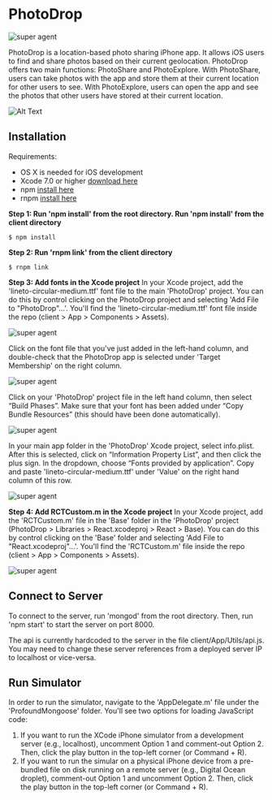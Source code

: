 # PhotoDrop
![super agent](http://i.imgur.com/kM0EQFm.png?1)

PhotoDrop is a location-based photo sharing iPhone app. It allows iOS users to find and share photos based on their current geolocation. PhotoDrop offers two main functions: PhotoShare and PhotoExplore. With PhotoShare, users can take photos with the app and store them at their current location for other users to see. With PhotoExplore, users can open the app and see the photos that other users have stored at their current location.

![Alt Text](/PhotoDropLiveDemo.gif?raw=true)

## Installation

Requirements:
- OS X is needed for iOS development
- Xcode 7.0 or higher [download here](https://developer.apple.com/xcode/download/)
- npm [install here](http://blog.npmjs.org/post/85484771375/how-to-install-npm)
- rnpm [install here](https://github.com/rnpm/rnpm)

__Step 1: Run 'npm install' from the root directory. Run 'npm install' from the client directory__

```
$ npm install
```

__Step 2: Run 'rnpm link' from the client directory__

```
$ rnpm link
```

__Step 3: Add fonts in the Xcode project__
In your Xcode project, add the 'lineto-circular-medium.ttf' font file to the main 'PhotoDrop' project. You can do this by control clicking on the PhotoDrop project and selecting 'Add File to "PhotoDrop"...'. You'll find the 'lineto-circular-medium.ttf' font file inside the repo (client > App > Components > Assets). 

![super agent](http://i.imgur.com/gZ9fyt4.png)

Click on the font file that you've just added in the left-hand column, and double-check that the PhotoDrop app is selected under 'Target Membership' on the right column.

![super agent](http://i.imgur.com/7HtXntz.png)

Click on your 'PhotoDrop' project file in the left hand column, then select “Build Phases”. Make sure that your font has been added under “Copy Bundle Resources” (this should have been done automatically).

![super agent](http://i.imgur.com/HyHgrbR.png)

In your main app folder in the 'PhotoDrop' Xcode project, select info.plist. After this is selected, click on “Information Property List”, and then click the plus sign. In the dropdown, choose “Fonts provided by application”. Copy and paste 'lineto-circular-medium.ttf' under 'Value' on the right hand column of this row.

![super agent](http://i.imgur.com/rcn9Q3u.png)

__Step 4: Add RCTCustom.m in the Xcode project__
In your Xcode project, add the 'RCTCustom.m' file in the 'Base' folder in the 'PhotoDrop' project (PhotoDrop > Libraries > React.xcodeproj > React > Base). You can do this by control clicking on the 'Base' folder and selecting 'Add File to "React.xcodeproj"...'. You'll find the 'RCTCustom.m' file inside the repo (client > App > Components > Assets).

![super agent](http://i.imgur.com/AKDxeVV.png)

## Connect to Server

To connect to the server, run 'mongod' from the root directory. Then, run 'npm start' to start the server on port 8000.

The api is currently hardcoded to the server in the file client/App/Utils/api.js. You may need to change these server references from a deployed server IP to localhost or vice-versa.

## Run Simulator

In order to run the simulator, navigate to the 'AppDelegate.m' file under the 'ProfoundMongoose' folder. You'll see two options for loading JavaScript code:

1. If you want to run the XCode iPhone simulator from a development server (e.g., localhost), uncomment Option 1 and comment-out Option 2. Then, click the play button in the top-left corner (or Command + R).
2. If you want to run the simular on a physical iPhone device from a pre-bundled file on disk running on a remote server (e.g., Digital Ocean droplet), comment-out Option 1 and uncomment Option 2. Then, click the play button in the top-left corner (or Command + R).
